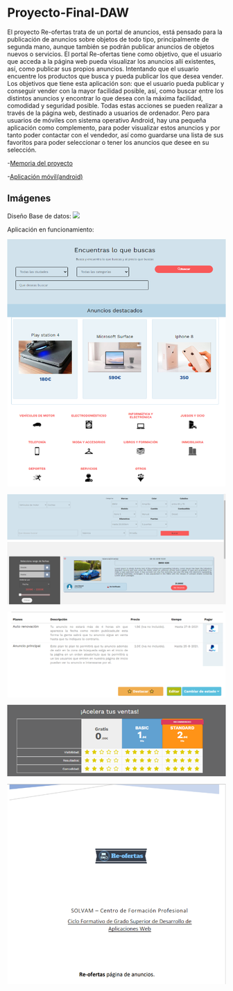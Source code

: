 # Proyecto-Final-DAW

El  proyecto  Re-ofertas trata  de un portal  de  anuncios,  está  pensado  para  la 
publicación  de  anuncios  sobre  objetos  de  todo  tipo,  principalmente  de  segunda 
mano, aunque también se podrán publicar anuncios de objetos nuevos o servicios. 
El portal Re-ofertas tiene como objetivo, que el usuario que acceda a la página web 
pueda visualizar los anuncios allí existentes, así, como publicar sus propios anuncios. 
Intentando  que  el  usuario  encuentre  los  productos  que  busca  y  pueda  publicar  los 
que desea vender.  
Los  objetivos  que  tiene esta  aplicación  son: que el  usuario  pueda publicar  y 
conseguir vender con la mayor facilidad posible, así, como buscar entre los distintos 
anuncios y encontrar lo que desea con la máxima facilidad, comodidad y seguridad 
posible. 
Todas  estas  acciones  se  pueden  realizar  a  través  de  la  página  web,  destinado  a 
usuarios de ordenador. Pero para usuarios de móviles con sistema operativo Android, 
hay una pequeña aplicación como complemento, para poder visualizar estos 
anuncios y por tanto poder contactar con el vendedor, así como guardarse una lista 
de  sus  favoritos  para  poder  seleccionar  o  tener  los  anuncios  que  desee  en  su 
selección. 

-[Memoria del proyecto](https://raw.githubusercontent.com/lugman/Proyecto-Final-DAW/main/Memoria_Lugman.pdf)

-[Aplicación móvil(android)](https://github.com/lugman/Proyectos-DAW/tree/main/Aplicacion-movil-proyecto-final-daw)

Imágenes
---

Diseño Base de datos:
![](https://github.com/lugman/Proyecto-Final-DAW/blob/main/dise%C3%B1o-bd.png)

Aplicación en funcionamiento:

![](https://github.com/lugman/Proyecto-Final-DAW/blob/main/buscar.png)

![](https://github.com/lugman/Proyecto-Final-DAW/blob/main/busqueda.png)

![](https://github.com/lugman/Proyecto-Final-DAW/blob/main/destacar-1.png)

![](https://github.com/lugman/Proyecto-Final-DAW/blob/main/destacar-2.png)

[![](https://github.com/lugman/Proyecto-Final-DAW/blob/main/memoria.png)]((https://raw.githubusercontent.com/lugman/Proyecto-Final-DAW/main/Memoria_Lugman.pdf))
